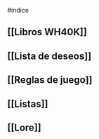 #índice 
## [[Libros WH40K]]
## [[Lista de deseos]]
## [[Reglas de juego]]
## [[Listas]]
## [[Lore]]


